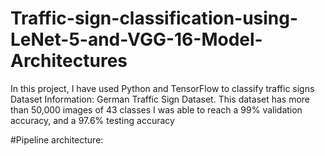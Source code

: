 # Traffic-sign-classification-using-LeNet-5-and-VGG-16-Model-Architectures
In this project, I have used Python and TensorFlow to classify traffic signs
Dataset Information: German Traffic Sign Dataset. 
This dataset has more than 50,000 images of 43 classes
I was able to reach a 99% validation accuracy, and a 97.6% testing accuracy

#Pipeline architecture:
